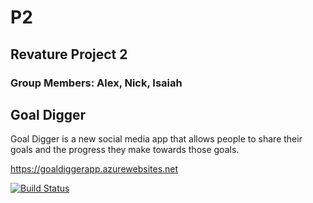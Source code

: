 # P2
## Revature Project 2
### Group Members: Alex, Nick, Isaiah

## Goal Digger
Goal Digger is a new social media app that allows people to share their goals and the progress they make towards those goals.


https://goaldiggerapp.azurewebsites.net

[![Build Status](https://dev.azure.com/dummerisaiah/P2_project/_apis/build/status/The-Goal-Diggers.P2?branchName=master)](https://dev.azure.com/dummerisaiah/P2_project/_build/latest?definitionId=3&branchName=master)
